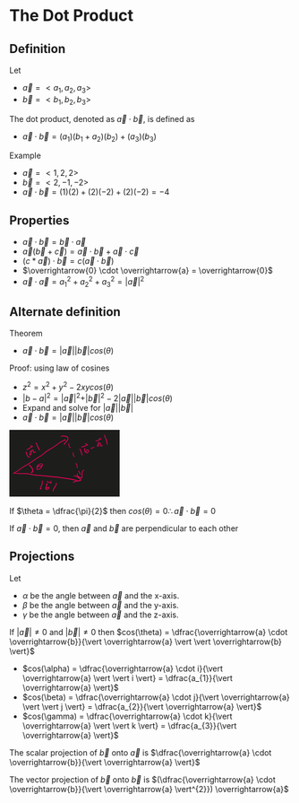 # The Dot Product
## Definition

Let

- $\overrightarrow{a} = <a_{1}, a_{2}, a_{3}>$
- $\overrightarrow{b} = <b_{1}, b_{2}, b_{3}>$

The dot product, denoted as $\overrightarrow{a} \cdot \overrightarrow{b}$, is defined as

- $\overrightarrow{a} \cdot \overrightarrow{b} = (a_{1})(b_{1} + a_{2})(b_{2}) + (a_{3})(b_{3})$

Example

- $\overrightarrow{a} = <1, 2, 2>$
- $\overrightarrow{b} = <2, -1, -2>$
- $\overrightarrow{a} \cdot \overrightarrow{b} = (1)(2) + (2)(-2) + (2)(-2) = -4$

## Properties

- $\overrightarrow{a} \cdot \overrightarrow{b} = \overrightarrow{b} \cdot \overrightarrow{a}$
- $\overrightarrow{a}(\overrightarrow{b} + \overrightarrow{c}) = \overrightarrow{a} \cdot \overrightarrow{b} + \overrightarrow{a} \cdot \overrightarrow{c}$
- $(c * \overrightarrow{a}) \cdot \overrightarrow{b} = c(\overrightarrow{a} \cdot \overrightarrow{b})$
- $\overrightarrow{0} \cdot \overrightarrow{a} = \overrightarrow{0}$
- $\overrightarrow{a} \cdot \overrightarrow{a} = a_{1}^{2} + a_{2}^{2} + a_{3}^{2} = \vert \overrightarrow{a} \vert^{2}$

## Alternate definition

Theorem

- $\overrightarrow{a} \cdot \overrightarrow{b} = \vert \overrightarrow{a} \vert \vert \overrightarrow{b} \vert cos(\theta)$

Proof: using law of cosines

- $z^{2} = x^{2} + y^{2} - 2xycos(\theta)$
- $\vert b - a \vert^{2} = \vert \overrightarrow{a} \vert^{2} + \vert \overrightarrow{b} \vert^{2} - 2\vert \overrightarrow{a} \vert \vert \overrightarrow{b} \vert cos(\theta)$
- Expand and solve for $\vert \overrightarrow{a} \vert \vert \overrightarrow{b} \vert$
- $\overrightarrow{a} \cdot \overrightarrow{b} = \vert \overrightarrow{a} \vert \vert \overrightarrow{b} \vert cos(\theta)$

![Dot Product Proof](./figures/dot-product-proof.png)

If $\theta = \dfrac{\pi}{2}$ then $cos(\theta) = 0 \therefore \overrightarrow{a} \cdot \overrightarrow{b} = 0$

If $\overrightarrow{a} \cdot \overrightarrow{b} = 0$, then $\overrightarrow{a}$ and $\overrightarrow{b}$ are perpendicular to each other

## Projections

Let

- $\alpha$ be the angle between $\overrightarrow{a}$ and the x-axis.
- $\beta$ be the angle between $\overrightarrow{a}$ and the y-axis.
- $\gamma$ be the angle between $\overrightarrow{a}$ and the z-axis.

If $\vert \overrightarrow{a} \vert \ne 0$ and $\vert \overrightarrow{b} \vert \ne 0$ then $cos(\theta) = \dfrac{\overrightarrow{a} \cdot \overrightarrow{b}}{\vert \overrightarrow{a} \vert \vert \overrightarrow{b} \vert}$

- $cos(\alpha) = \dfrac{\overrightarrow{a} \cdot i}{\vert \overrightarrow{a} \vert \vert i \vert} = \dfrac{a_{1}}{\vert \overrightarrow{a} \vert}$
- $cos(\beta) = \dfrac{\overrightarrow{a} \cdot j}{\vert \overrightarrow{a} \vert \vert j \vert} = \dfrac{a_{2}}{\vert \overrightarrow{a} \vert}$
- $cos(\gamma) = \dfrac{\overrightarrow{a} \cdot k}{\vert \overrightarrow{a} \vert \vert k \vert} = \dfrac{a_{3}}{\vert \overrightarrow{a} \vert}$

The scalar projection of $\overrightarrow{b}$ onto $\overrightarrow{a}$ is $\dfrac{\overrightarrow{a} \cdot \overrightarrow{b}}{\vert \overrightarrow{a} \vert}$

The vector projection of $\overrightarrow{b}$ onto $\overrightarrow{b}$ is $(\dfrac{\overrightarrow{a} \cdot \overrightarrow{b}}{\vert \overrightarrow{a} \vert^{2}}) \overrightarrow{a}$







